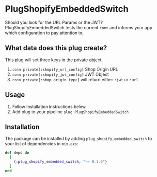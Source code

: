 # PlugShopifyEmbeddedSwitch
Should you look for the URL Params or the JWT? PlugShopifyEmbeddedSwitch tests the current `conn` and informs your app which configuration to pay attention to.

## What data does this plug create?
This plug will set three keys in the private object.

1. `conn.private[:shopify_url_config]` Shop Origin URL
2. `conn.private[:shopify_jwt_config]` JWT Object
3. `conn.private[:shop_origin_type]` will return either `:jwt` or `:url`

## Usage

1. Follow Installation instructions below
2. Add plug to your pipeline `plug PlugShopifyEmbeddedSwitch`

## Installation

The package can be installed by adding `plug_shopify_embedded_switch` to your list of dependencies in `mix.exs`:

```elixir
def deps do
  [
    {:plug_shopify_embedded_switch, "~> 0.1.0"}
  ]
end
```
